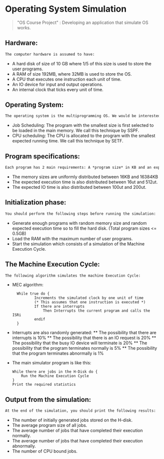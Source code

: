 # Operating System Simulation
> "OS Course Project" : Developing an application that simulate OS works.

## Hardware:
```diff
The computer hardware is assumed to have:
```
* A hard disk of size of 10 GB where 1/5 of this size is used to store the user programs.
* A RAM of size 192MB, where 32MB is used to store the OS.
* A CPU that executes one instruction each unit of time.
* An IO device for input and output operations.
* An internal clock that ticks every unit of time.

## Operating System:
```diff
The operating system is the multiprogramming OS. We would be interested in only 2 features in this simulation: The Job and CPU scheduling.
```
* Job Scheduling: The program with the smallest size is first selected to be loaded in the main memory. We call this technique by SSPF.
* CPU scheduling: The CPU is allocated to the program with the smallest expected running time. We call this technique by SETF.

## Program specifications:
```diff
Each program has 2 main requirements: A *program size* in KB and an expected execution time. Of course, the expected execution time is greater or equal to the *exact execution time*. In addition, each program should have an *Id* and *state*. The student should specify any extra information that is required by the simulation.
```
* The memory sizes are uniformly distributed between 16KB and 16384KB
* The expected execution time is also distributed between 16ut and 512ut.
* The expected IO time is also distributed between 100ut and 200ut.

## Initialization phase:
```diff
You should perform the following steps before running the simulation:
```
* Generate enough programs with random memory size and random expected execution
time so to fill the hard disk. (Total program sizes <= 0.5GB)
* Load the RAM with the maximum number of user programs.
* Start the simulation which consists of a simulation of the Machine Execution Cycle.

## The Machine Execution Cycle:
```diff
The following algorithm simulates the machine Execution Cycle:
```
* MEC algorithm:

        While true do {
                Increments the simulated clock by one unit of time
                (* This assumes that one instruction is executed *)
                If there are interrupts
                    Then Interrupts the current program and calls the ISRi
                endif
        }
        
* Interrupts are also randomly generated:
** The possibility that there are interrupts is 10%
** The possibility that there is an IO request is 20%
** The possibility that the busy IO device will terminate is 20%
** The possibility that the program terminates normally is 5%
** The possibility that the program terminates abnormally is 1%

* The main simulator program is like this:

      While there are jobs in the H-Disk do {
          Run the Machine Execution Cycle
      }
      Print the required statistics

## Output from the simulation:
```diff
At the end of the simulation, you should print the following results:
```
* The number of initially generated jobs stored on the H-disk.
* The average program size of all jobs.
* The average number of jobs that have completed their execution normally.
* The average number of jobs that have completed their execution abnormally.
* The number of CPU bound jobs.
